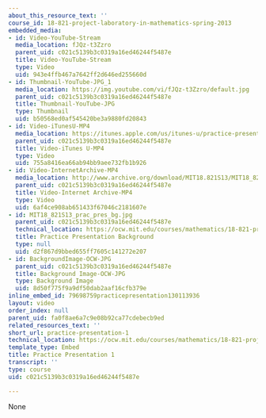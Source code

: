 ```yaml
---
about_this_resource_text: ''
course_id: 18-821-project-laboratory-in-mathematics-spring-2013
embedded_media:
- id: Video-YouTube-Stream
  media_location: fJQz-t3Zzro
  parent_uid: c021c5139b3c0319a16ed46244f5487e
  title: Video-YouTube-Stream
  type: Video
  uid: 943e4ffb467a7642ff2d646ed255660d
- id: Thumbnail-YouTube-JPG_1
  media_location: https://img.youtube.com/vi/fJQz-t3Zzro/default.jpg
  parent_uid: c021c5139b3c0319a16ed46244f5487e
  title: Thumbnail-YouTube-JPG
  type: Thumbnail
  uid: b50568ed0af545420be3a9880fd20843
- id: Video-iTunesU-MP4
  media_location: https://itunes.apple.com/us/itunes-u/practice-presentation-for/id786480596?i=218781733
  parent_uid: c021c5139b3c0319a16ed46244f5487e
  title: Video-iTunes U-MP4
  type: Video
  uid: 755a8416ea66ab94bb9aee732fb1b926
- id: Video-InternetArchive-MP4
  media_location: http://www.archive.org/download/MIT18.821S13/MIT18_821S13_practice_presentation_1_300k.mp4
  parent_uid: c021c5139b3c0319a16ed46244f5487e
  title: Video-Internet Archive-MP4
  type: Video
  uid: 6af4ce908ab651433f67046c2181607e
- id: MIT18_821S13_prac_pres_bg.jpg
  parent_uid: c021c5139b3c0319a16ed46244f5487e
  technical_location: https://ocw.mit.edu/courses/mathematics/18-821-project-laboratory-in-mathematics-spring-2013/presentations/sample-student-presentation/practice-presentation-1/MIT18_821S13_prac_pres_bg.jpg
  title: Practice Presentation Background
  type: null
  uid: d2f867d9bbed655ff7605c141272e207
- id: BackgroundImage-OCW-JPG
  parent_uid: c021c5139b3c0319a16ed46244f5487e
  title: Background Image-OCW-JPG
  type: Background Image
  uid: 8d50f775f9a9df50dab2aaf16cfb379e
inline_embed_id: 79698759practicepresentation130113936
layout: video
order_index: null
parent_uid: fa0f8ae6a7c9e08b92ca77cdebecb9ed
related_resources_text: ''
short_url: practice-presentation-1
technical_location: https://ocw.mit.edu/courses/mathematics/18-821-project-laboratory-in-mathematics-spring-2013/presentations/sample-student-presentation/practice-presentation-1
template_type: Embed
title: Practice Presentation 1
transcript: ''
type: course
uid: c021c5139b3c0319a16ed46244f5487e

---
```

None